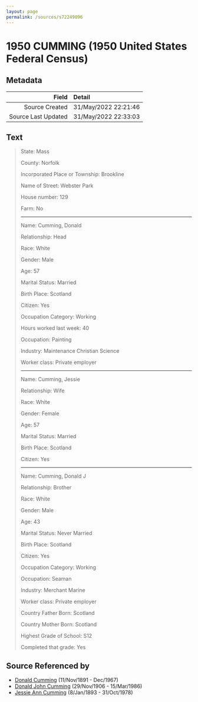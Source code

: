 ```yaml
---
layout: page
permalink: /sources/s72249896
---
```


# 1950 CUMMING (1950 United States Federal Census)

## Metadata

Field | Detail
---:|:---
Source Created | 31/May/2022 22:21:46
Source Last Updated | 31/May/2022 22:33:03

## Text

> State: Mass
>
> County: Norfolk
>
> Incorporated Place or Township: Brookline
>
> Name of Street: Webster Park
>
> House number: 129
>
> Farm: No
>
> ---
>
> Name: Cumming, Donald
>
> Relationship: Head
>
> Race: White
>
> Gender: Male
>
> Age: 57
>
> Marital Status: Married
>
> Birth Place: Scotland
>
> Citizen: Yes
>
> Occupation Category: Working
>
> Hours worked last week: 40
>
> Occupation: Painting
>
> Industry: Maintenance Christian Science
>
> Worker class: Private employer
>
> ---
>
> Name: Cumming, Jessie
>
> Relationship: Wife
>
> Race: White
>
> Gender: Female
>
> Age: 57
>
> Marital Status: Married
>
> Birth Place: Scotland
>
> Citizen: Yes
>
> ---
>
> Name: Cumming, Donald J
>
> Relationship: Brother
>
> Race: White
>
> Gender: Male
>
> Age: 43
>
> Marital Status: Never Married
>
> Birth Place: Scotland
>
> Citizen: Yes
>
> Occupation Category: Working
>
> Occupation: Seaman
>
> Industry: Merchant Marine
>
> Worker class: Private employer
>
> Country Father Born: Scotland
>
> Country Mother Born: Scotland
>
> Highest Grade of School: S12
>
> Completed that grade: Yes
>

## Source Referenced by

* [Donald Cumming](../people/@11846578@-donald-cumming-b1891-11-11-d1967-12.md) (11/Nov/1891 - Dec/1967)
* [Donald John Cumming](../people/@22331378@-donald-john-cumming-b1906-11-29-d1986-3-15.md) (29/Nov/1906 - 15/Mar/1986)
* [Jessie Ann Cumming](../people/@66222886@-jessie-ann-cumming-b1893-1-8-d1978-10-31.md) (8/Jan/1893 - 31/Oct/1978)
